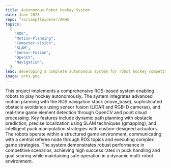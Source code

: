 ```yaml
---
title: Autonomous Robot Hockey System
date: June 2023
repo: florianpfleiderer/ARHS
topics:
  [
    "ROS",
    "Motion-Planning",
    "Computer-Vision",
    "SLAM",
    "Sensor-Fusion",
    "OpenCV",
    "Navigation",
  ]
lead: developing a complete autonomous system for robot hockey competition
image: arhs.png
---
```


This project implements a comprehensive ROS-based system enabling robots to play
hockey autonomously. The system integrates advanced motion planning with the ROS
navigation stack (move_base), sophisticated obstacle avoidance using sensor
fusion (LIDAR and RGB-D cameras), and real-time game element detection through
OpenCV and point cloud processing. Key features include dynamic path planning
with obstacle prediction, precise localization using SLAM techniques (gmapping),
and intelligent puck manipulation strategies with custom-designed actuators. The
robots operate within a structured game environment, communicating with a
central referee node through ROS topics and executing complex game strategies.
The system demonstrates robust performance in competitive scenarios, achieving
high success rates in puck handling and goal scoring while maintaining safe
operation in a dynamic multi-robot environment.

